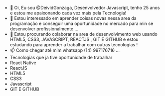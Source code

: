 - 👋 Oi, Eu sou @DeividGonzaga, Desenvolvedor Javascript, tenho 25 anos e estou me apaixonando cada vez mais pela Tecnologia!
- 👀 Estou interessado em aprender coisas novas nessa area da programação e conseguir uma oportunidade no mercado para min se desenvolver profissionalmente ...
- 💞️ Estou procurando colaborar na area de desenvolvimento web usando HTML5, CSS3, JAVASCRIPT, REACTJS , GIT E GITHUB e estou estudando para aprender a trabalhar com outras tecnologias !
- 📫 Como chegar até mim 
whatsapp (14) 997176716 ...
- Tecnologias que ja tive oportunidade de trabalhar 
- React Native
- ReactJS
- HTML5
- CSS3
- Javascript
- GIT E GITHUB



